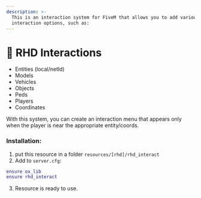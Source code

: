 ```yaml
---
description: >-
  This is an interaction system for FiveM that allows you to add various
  interaction options, such as:
---
```


# 🎯 RHD Interactions

* Entities (local/netId)
* Models
* Vehicles
* Objects
* Peds
* Players
* Coordinates

With this system, you can create an interaction menu that appears only when the player is near the appropriate entity/coords.

### Installation:

1. put this resource in a folder `resources/[rhd]/rhd_interact`&#x20;
2. Add to `server.cfg`:&#x20;

```lua
ensure ox_lib
ensure rhd_interact
```

3. Resource is ready to use.

